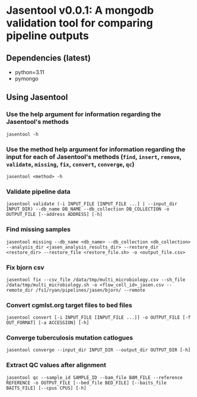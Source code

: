 # Jasentool v0.0.1: A mongodb validation tool for comparing pipeline outputs
## Dependencies (latest)
* python=3.11
* pymongo

## Using Jasentool
### Use the help argument for information regarding the Jasentool's methods
```
jasentool -h
```

### Use the method help argument for information regarding the input for each of Jasentool's methods (`find`, `insert`, `remove`, `validate`, `missing`, `fix`, `convert`, `converge`, `qc`)
```
jasentool <method> -h
```

### Validate pipeline data
```
jasentool validate (-i INPUT_FILE [INPUT_FILE ...] | --input_dir INPUT_DIR) --db_name DB_NAME --db_collection DB_COLLECTION -o OUTPUT_FILE [--address ADDRESS] [-h]
```

### Find missing samples
```
jasentool missing --db_name <db_name> --db_collection <db_collection> --analysis_dir <jasen_analysis_results_dir> --restore_dir <restore_dir> --restore_file <restore_file.sh> -o <output_file.csv>
```

### Fix bjorn csv
```
jasentool fix --csv_file /data/tmp/multi_microbiology.csv --sh_file /data/tmp/multi_microbiology.sh -o <flow_cell_id>_jasen.csv --remote_dir /fs1/ryan/pipelines/jasen/bjorn/ --remote
```

### Convert cgmlst.org target files to bed files
```
jasentool convert [-i INPUT_FILE [INPUT_FILE ...]] -o OUTPUT_FILE [-f OUT_FORMAT] [-a ACCESSION] [-h]
```

### Converge tuberculosis mutation catlogues
```
jasentool converge --input_dir INPUT_DIR --output_dir OUTPUT_DIR [-h]
```

### Extract QC values after alignment
```
jasentool qc --sample_id SAMPLE_ID --bam_file BAM_FILE --reference REFERENCE -o OUTPUT_FILE [--bed_file BED_FILE] [--baits_file BAITS_FILE] [--cpus CPUS] [-h]
```
